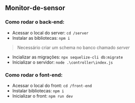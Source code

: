 ## Monitor-de-sensor

### Como rodar o back-end:

- Acessar o local do server: `cd /server`
- Instalar as bibliotecas: `npm i`
  
> Necessário criar um schema no banco chamado *server*

-  Incializar as migrações: `npx sequelize-cli db:migrate`
-  Inicializar o servidor: `node .\controller\index.js`
  

### Como rodar o font-end:

- Acessar o local do front: `cd /front-end`
- Instalar bibliotecas: `npm i`
- Inicializar o front: `npm run dev`
  
